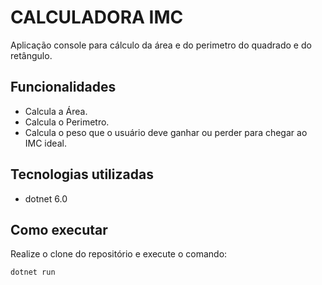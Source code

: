 # CALCULADORA IMC

Aplicação console para cálculo da área e do perimetro do quadrado e do retângulo.

## Funcionalidades

- Calcula a Área.
- Calcula o Perimetro.
- Calcula o peso que o usuário deve ganhar ou perder para chegar ao IMC ideal.

## Tecnologias utilizadas
 
- dotnet 6.0

## Como executar
 Realize o clone do repositório e execute o comando:
 
 ```
 dotnet run 
 ```